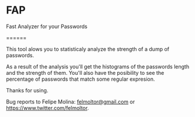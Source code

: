 FAP
===

Fast Analyzer for your Passwords 

======

This tool alows you to statisticaly analyze the strength of a dump of passwords.

As a result of the analysis you'll get the histograms of the passwords length and the strength of them.
You'll also have the posibility to see the percentage of passwords that match some regular expresion.

Thanks for using.

Bug reports to Felipe Molina: felmoltor@gmail.com or https://www.twitter.com/felmoltor.
